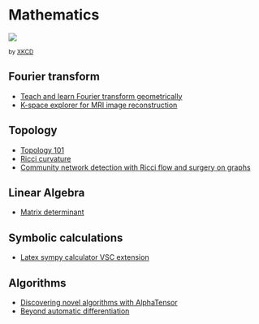 # Mathematics

![](https://imgs.xkcd.com/comics/assigning_numbers.png)

<small>by [XKCD](https://xkcd.com/2610/)</small>

## Fourier transform

- [Teach and learn Fourier transform geometrically](https://towardsdatascience.com/teach-and-learn-the-fourier-transform-geometrically-ce320f4200c9)
- [K-space explorer for MRI image reconstruction](https://github.com/birogeri/kspace-explorer)

## Topology

- [Topology 101](https://www.quantamagazine.org/topology-101-how-mathematicians-study-holes-20210126/)
- [Ricci curvature](https://github.com/saibalmars/GraphRicciCurvature)
- [Community network detection with Ricci flow and surgery on graphs](https://graphriccicurvature.readthedocs.io/en/latest/tutorial.html)

## Linear Algebra

- [Matrix determinant](https://towardsdatascience.com/what-really-is-a-matrix-determinant-89c09884164c)

## Symbolic calculations

- [Latex sympy calculator VSC extension](https://marketplace.visualstudio.com/items?itemName=OrangeX4.latex-sympy-calculator)

## Algorithms

- [Discovering novel algorithms with AlphaTensor](https://www.deepmind.com/blog/discovering-novel-algorithms-with-alphatensor)
- [Beyond automatic differentiation](https://ai.googleblog.com/2023/04/beyond-automatic-differentiation.html?m=1)
